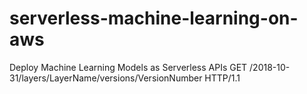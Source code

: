 # serverless-machine-learning-on-aws
Deploy Machine Learning Models as Serverless APIs GET /2018-10-31/layers/LayerName/versions/VersionNumber HTTP/1.1
